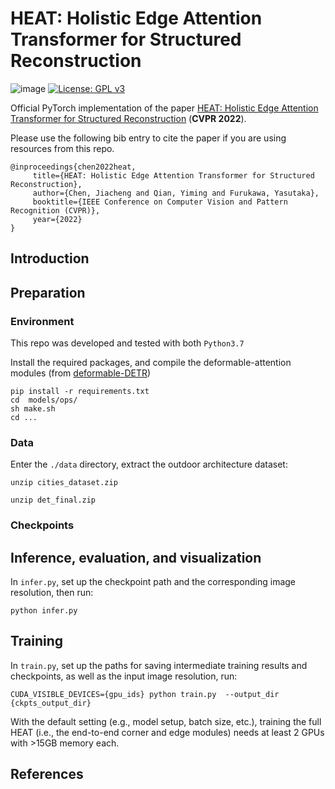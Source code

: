 # HEAT: Holistic Edge Attention Transformer for Structured Reconstruction 

![image](https://img.shields.io/badge/PyTorch-EE4C2C?style=for-the-badge&logo=PyTorch&logoColor=white) [![License: GPL v3](https://img.shields.io/badge/License-GPLv3-blue.svg)](https://www.gnu.org/licenses/gpl-3.0) 

Official PyTorch implementation of the paper [HEAT: Holistic Edge Attention Transformer for Structured Reconstruction](https://arxiv.org/abs/2111.15143) (**CVPR 2022**).

Please use the following bib entry to cite the paper if you are using resources from this repo.

```
@inproceedings{chen2022heat,
     title={HEAT: Holistic Edge Attention Transformer for Structured Reconstruction},
     author={Chen, Jiacheng and Qian, Yiming and Furukawa, Yasutaka},
     booktitle={IEEE Conference on Computer Vision and Pattern Recognition (CVPR)},
     year={2022}
} 
```

## Introduction



## Preparation

### Environment

This repo was developed and tested with both ```Python3.7```

Install the required packages, and compile the deformable-attention modules (from [deformable-DETR](https://github.com/fundamentalvision/Deformable-DETR))


```
pip install -r requirements.txt
cd  models/ops/
sh make.sh
cd ...
```



### Data

Enter the ```./data``` directory, extract the outdoor architecture dataset:

```
unzip cities_dataset.zip

unzip det_final.zip
```

### Checkpoints


## Inference, evaluation, and visualization

In ```infer.py```, set up the checkpoint path and the corresponding image resolution, then run:

```
python infer.py
```


## Training

In ```train.py```, set up the paths for saving intermediate training results and checkpoints, as well as the input image resolution, run:

```
CUDA_VISIBLE_DEVICES={gpu_ids} python train.py  --output_dir {ckpts_output_dir}
```

With the default setting (e.g., model setup, batch size, etc.), training the full HEAT (i.e., the end-to-end corner and edge modules) needs at least 2 GPUs with >15GB memory each. 



## References

